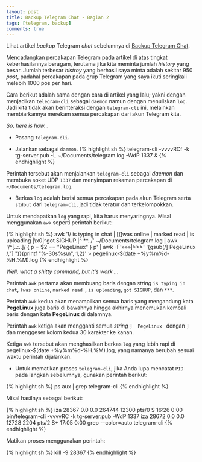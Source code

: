 ```yaml
---
layout: post
title: Backup Telegram Chat - Bagian 2
tags: [telegram, backup]
comments: true
---
```


Lihat artikel *backup* Telegram *chat* sebelumnya di [Backup Telegram Chat](http://rizaumami.github.io/2015/07/09/mencadangkan-percakapan-telegram/).

Mencadangkan percakapan Telegram pada artikel di atas tingkat keberhasilannya beragam, terutama jika kita meminta jumlah *history* yang besar. Jumlah terbesar *histroy* yang berhasil saya minta adalah sekitar 950 *post*, padahal percakapan pada grup Telegram yang saya ikuti seringkali melebih 1000 pos per hari.

Cara berikut adalah sama dengan cara di artikel yang lalu; yakni dengan menjadikan `telegram-cli` sebagai `daemon` namun dengan menuliskan `log`. Jadi kita tidak akan berinteraksi dengan `telegram-cli` ini, melainkan membiarkannya merekam semua percakapan dari akun Telegram kita.

*So, here is how...*

* Pasang `telegram-cli`.

* Jalankan sebagai `daemon`.
{% highlight sh %}
telegram-cli -vvvvRCf -k tg-server.pub -L ~/Documents/telegram.log -WdP 1337 &
{% endhighlight %}

Perintah tersebut akan menjalankan `telegram-cli` sebagai *daemon* dan membuka soket UDP `1337` dan menyimpan rekaman percakapan di `~/Documents/telegram.log`.

* Berkas `log` adalah berisi semua percakapan pada akun Telegram serta `stdout` dari `telegram-cli`, jadi tidak teratur dan terkelompokkan.

Untuk mendapatkan `log` yang rapi, kita harus menyaringnya. Misal menggunakan `awk` seperti perintah berikut:

{% highlight sh %}
awk '!/ is typing in chat | [(]was online | marked read | is uploading |\x0|^got SIGHUP.|^ \*\*../' ~/Documents/telegram.log | awk '/^\[..:..\]/ { p = $2 == "PegeLinux" } p' | awk -F'»»»|>>>' '{gsub(/]  PegeLinux /,"] ")}{printf "%-30s%s\n", $1,$2}' > pegelinux-$(date +%y%m%d-%H.%M).log
{% endhighlight %}

*Well, what a shitty command, but it's work ...*

Perintah `awk` pertama akan membuang baris dengan *string* `is typing in chat`, `(was online`, `marked read `, `is uploading`, `got SIGHUP`, dan `***`.

Perintah `awk` kedua akan menampilkan semua baris yang mengandung kata **PegeLinux** juga baris di bawahnya hingga akhirnya menemukan kembali baris dengan kata **PegeLinux** di dalamnya.

Perintah `awk` ketiga akan mengganti semua *string* `]  PegeLinux ` dengan `]` dan menggeser kolom kedua 30 karakter ke kanan.

Ketiga `awk` tersebut akan menghasilkan berkas `log` yang lebih rapi di pegelinux-$(date +%y%m%d-%H.%M).log, yang namanya berubah sesuai waktu perintah dijalankan.

* Untuk mematikan proses `telegram-cli`, jika Anda lupa mencatat `PID` pada langkah sebelumnya, gunakan perintah berikut:

{% highlight sh %}
ps aux | grep telegram-cli
{% endhighlight %}

Misal hasilnya sebagai berikut:

{% highlight sh %}
iza      28367  0.0  0.0 264744 12300 pts/0    S    16:26   0:00 bin/telegram-cli -vvvvRC -k tg-server.pub -WdP 1337
iza      28672  0.0  0.0  12728  2204 pts/2    S+   17:05   0:00 grep --color=auto telegram-cli
{% endhighlight %}

Matikan proses menggunakan perintah:

{% highlight sh %}
kill -9 28367
{% endhighlight %}
